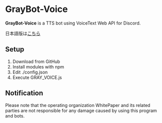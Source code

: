 # GrayBot-Voice

**GrayBot-Voice** is a TTS bot using VoiceText Web API for Discord.

日本語版は[こちら](https://github.com/WhitePaper-Network/GrayBot-Voice/blob/main/README.md)

## Setup

1. Download from GitHub
2. Install modules with npm
3. Edit ./config.json
4. Execute GRAY_VOICE.js

## Notification
Please note that the operating organization WhitePaper and its related parties are not responsible for any damage caused by using this program and bots.
 

